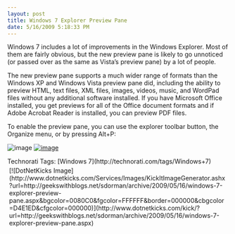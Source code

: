 ```yaml
---
layout: post
title: Windows 7 Explorer Preview Pane
date: 5/16/2009 5:18:33 PM
---
```


Windows 7 includes a lot of improvements in the Windows Explorer. Most of them are fairly obvious, but the new preview pane is likely to go unnoticed (or passed over as the same as Vista’s preview pane) by a lot of people.

The new preview pane supports a much wider range of formats than the Windows XP and Windows Vista preview pane did, including the ability to preview HTML, text files, XML files, images, videos, music, and WordPad files without any additional software installed. If you have Microsoft Office installed, you get previews for all of the Office document formats and if Adobe Acrobat Reader is installed, you can preview PDF files.

To enable the preview pane, you can use the explorer toolbar button, the Organize menu, or by pressing Alt+P:

![image](http://gwb.blob.core.windows.net/sdorman/WindowsLiveWriter/Windows7ExplorerPreviewPane_F372/image_5.png "image") [![image](http://gwb.blob.core.windows.net/sdorman/WindowsLiveWriter/Windows7ExplorerPreviewPane_F372/image_thumb.png "image")](http://gwb.blob.core.windows.net/sdorman/WindowsLiveWriter/Windows7ExplorerPreviewPane_F372/image_2.png) 
  <div style="padding-bottom: 0px; margin: 0px; padding-left: 0px; padding-right: 0px; display: inline; float: none; padding-top: 0px" id="scid:0767317B-992E-4b12-91E0-4F059A8CECA8:e9f52ddd-2e78-4708-9940-d1570041b636" class="wlWriterSmartContent">Technorati Tags: [Windows 7](http://technorati.com/tags/Windows+7)</div><div class="wlWriterHeaderFooter" style="text-align:left; margin:0px; padding:4px 4px 4px 4px;">[![DotNetKicks Image](http://www.dotnetkicks.com/Services/Images/KickItImageGenerator.ashx?url=http://geekswithblogs.net/sdorman/archive/2009/05/16/windows-7-explorer-preview-pane.aspx&bgcolor=0080C0&fgcolor=FFFFFF&border=000000&cbgcolor=D4E1ED&cfgcolor=000000)](http://www.dotnetkicks.com/kick/?url=http://geekswithblogs.net/sdorman/archive/2009/05/16/windows-7-explorer-preview-pane.aspx)</div>
